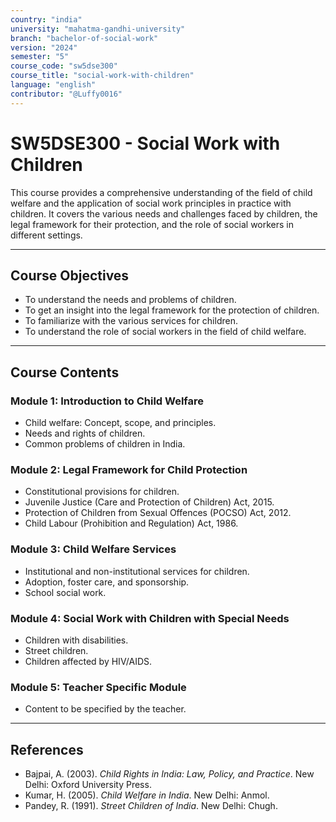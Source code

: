 ```yaml
---
country: "india"
university: "mahatma-gandhi-university"
branch: "bachelor-of-social-work"
version: "2024"
semester: "5"
course_code: "sw5dse300"
course_title: "social-work-with-children"
language: "english"
contributor: "@Luffy0016"
---
```

# SW5DSE300 - Social Work with Children

This course provides a comprehensive understanding of the field of child welfare and the application of social work principles in practice with children. It covers the various needs and challenges faced by children, the legal framework for their protection, and the role of social workers in different settings.

---
## Course Objectives

* To understand the needs and problems of children.
* To get an insight into the legal framework for the protection of children.
* To familiarize with the various services for children.
* To understand the role of social workers in the field of child welfare.

---
## Course Contents

### Module 1: Introduction to Child Welfare
* Child welfare: Concept, scope, and principles.
* Needs and rights of children.
* Common problems of children in India.

### Module 2: Legal Framework for Child Protection
* Constitutional provisions for children.
* Juvenile Justice (Care and Protection of Children) Act, 2015.
* Protection of Children from Sexual Offences (POCSO) Act, 2012.
* Child Labour (Prohibition and Regulation) Act, 1986.

### Module 3: Child Welfare Services
* Institutional and non-institutional services for children.
* Adoption, foster care, and sponsorship.
* School social work.

### Module 4: Social Work with Children with Special Needs
* Children with disabilities.
* Street children.
* Children affected by HIV/AIDS.

### Module 5: Teacher Specific Module
* Content to be specified by the teacher.

---
## References
* Bajpai, A. (2003). *Child Rights in India: Law, Policy, and Practice*. New Delhi: Oxford University Press.
* Kumar, H. (2005). *Child Welfare in India*. New Delhi: Anmol.
* Pandey, R. (1991). *Street Children of India*. New Delhi: Chugh.
